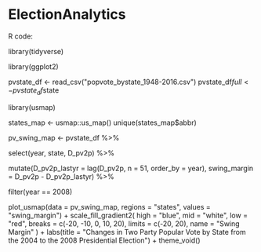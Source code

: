 # ElectionAnalytics

R code:

library(tidyverse)

library(ggplot2)

pvstate_df <- read_csv("popvote_bystate_1948-2016.csv")
pvstate_df$full <- pvstate_df$state

library(usmap)

states_map <- usmap::us_map()
unique(states_map$abbr)

pv_swing_map <- pvstate_df %>%

  select(year, state, D_pv2p) %>%
  
  mutate(D_pv2p_lastyr = lag(D_pv2p, n = 51, order_by = year),
         swing_margin = D_pv2p - D_pv2p_lastyr) %>%
         
  filter(year ==  2008)


plot_usmap(data = pv_swing_map, regions = "states", values = "swing_margin") +
  scale_fill_gradient2(
    high = "blue",
    mid = "white",
    low = "red",
    breaks = c(-20, -10, 0, 10, 20),
    limits = c(-20, 20),
    name = "Swing Margin"
  ) +
  labs(title = "Changes in Two Party Popular Vote by State from the 2004 to the 2008 Presidential Election") +
  theme_void()
